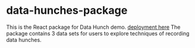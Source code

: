 # data-hunches-package

This is the React package for Data Hunch demo. [deployment here](http://vdl.sci.utah.edu/data-hunch/)
The package contains 3 data sets for users to explore techniques of recording data hunches. 
